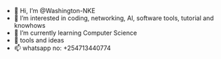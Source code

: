 - 👋 Hi, I’m @Washington-NKE
- 👀 I’m interested in coding, networking, AI, software tools, tutorial and knowhows
- 🌱 I’m currently learning Computer Science
- 💞️  tools and ideas
- 📫 whatsapp no: +254713440774

<!---
Washington-NKE/Washington-NKE is a ✨ special ✨ repository because its `README.md` (this file) appears on your GitHub profile.
You can click the Preview link to take a look at your changes.
--->
